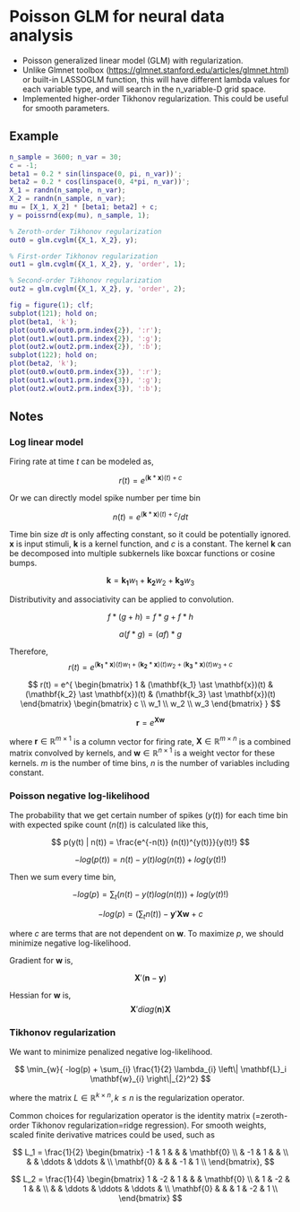 # Poisson GLM for neural data analysis
- Poisson generalized linear model (GLM) with regularization.
- Unlike Glmnet toolbox (https://glmnet.stanford.edu/articles/glmnet.html) or built-in LASSOGLM function, this will have different lambda values for each variable type, and will search in the n_variable-D grid space.
- Implemented higher-order Tikhonov regularization. This could be useful for smooth parameters.

## Example

```MATLAB
n_sample = 3600; n_var = 30;
c = -1;
beta1 = 0.2 * sin(linspace(0, pi, n_var))';
beta2 = 0.2 * cos(linspace(0, 4*pi, n_var))';
X_1 = randn(n_sample, n_var);
X_2 = randn(n_sample, n_var);
mu = [X_1, X_2] * [beta1; beta2] + c;
y = poissrnd(exp(mu), n_sample, 1);

% Zeroth-order Tikhonov regularization
out0 = glm.cvglm({X_1, X_2}, y);

% First-order Tikhonov regularization
out1 = glm.cvglm({X_1, X_2}, y, 'order', 1);

% Second-order Tikhonov regularization
out2 = glm.cvglm({X_1, X_2}, y, 'order', 2);

fig = figure(1); clf;
subplot(121); hold on;
plot(beta1, 'k');
plot(out0.w(out0.prm.index{2}), ':r');
plot(out1.w(out1.prm.index{2}), ':g');
plot(out2.w(out2.prm.index{2}), ':b');
subplot(122); hold on;
plot(beta2, 'k');
plot(out0.w(out0.prm.index{3}), ':r');
plot(out1.w(out1.prm.index{3}), ':g');
plot(out2.w(out2.prm.index{3}), ':b');
```

## Notes

### Log linear model
Firing rate at time $t$ can be modeled as,

$$
r(t) = e^{ (\mathbf{k} \ast \mathbf{x})(t) + c}
$$

Or we can directly model spike number per time bin

$$
n(t) = e^{ (\mathbf{k} \ast \mathbf{x})(t) + c} / dt
$$

Time bin size $dt$ is only affecting constant, so it could be potentially ignored. $\mathbf{x}$ is input stimuli, $\mathbf{k}$ is a kernel function, and $c$ is a constant. The kernel $\mathbf{k}$ can be decomposed into multiple subkernels like boxcar functions or cosine bumps.


$$
\mathbf{k} = \mathbf{k_1}  w_1 + \mathbf{k_2} w_2 + \mathbf{k_3} w_3
$$

Distributivity and associativity can be applied to convolution.

$$
f \ast (g + h) = f \ast g + f \ast h  
$$

$$
a (f \ast g) = (af) \ast g
$$


Therefore,
$$
r(t) = e^{ (\mathbf{k_1} \ast \mathbf{x})(t) w_1 + (\mathbf{k_2} \ast \mathbf{x})(t) w_2 + ( \mathbf{k_3} \ast \mathbf{x})(t) w_3 + c }  
$$

$$
r(t) = e^{ \begin{bmatrix} 1 & (\mathbf{k_1} \ast \mathbf{x})(t) & (\mathbf{k_2} \ast \mathbf{x})(t) & (\mathbf{k_3} \ast \mathbf{x})(t) \end{bmatrix} \begin{bmatrix} c \\ w_1 \\ w_2 \\ w_3 \end{bmatrix} }
$$

$$
\mathbf{r} = e^{ \mathbf{X w} }
$$

where $\mathbf{r} \in \mathbb{R}^{m \times 1}$ is a column vector for firing rate, $\mathbf{X} \in \mathbb{R}^{m \times n}$ is a combined matrix convolved by kernels, and $\mathbf{w} \in \mathbb{R}^{n \times 1}$ is a weight vector for these kernels. $m$ is the number of time bins, $n$ is the number of variables including constant.

### Poisson negative log-likelihood

The probability that we get certain number of spikes ($y(t)$) for each time bin with expected spike count ($n(t)$) is calculated like this,

$$
p(y(t) | n(t)) = \frac{e^{-n(t)} (n(t))^{y(t)}}{y(t)!}
$$

$$
-log ( p(t) ) = n(t) - y(t) log(n(t)) + log(y(t)!)
$$

Then we sum every time bin,

$$
-log (p) = \sum_t {(n(t) - y(t) log(n(t))) + log(y(t)!)}
$$

$$
-log (p) = (\sum_t n(t)) - \mathbf{y}' \mathbf{Xw} + c
$$

where $c$ are terms that are not dependent on $\mathbf{w}$. To maximize $p$, we should minimize negative log-likelihood.

Gradient for $\mathbf{w}$ is,

$$
\mathbf{X}' (\mathbf{n} - \mathbf{y})
$$

Hessian for $\mathbf{w}$ is,
$$
\mathbf{X}' diag(\mathbf{n}) \mathbf{X}
$$


### Tikhonov regularization
We want to minimize penalized negative log-likelihood.

$$
\min_{w}{ -log(p) + \sum_{i} \frac{1}{2} \lambda_{i} \left\| \mathbf{L}_i \mathbf{w}_{i} \right\|_{2}^2}
$$

where the matrix $L \in \mathbb{R}^{k\times n}, k \le n$ is the regularization operator. 

Common choices for regularization operator is the identity matrix (=zeroth-order Tikhonov regularization=ridge regression). For smooth weights, scaled finite derivative matrices could be used, such as

$$
L_1 = \frac{1}{2} \begin{bmatrix}
-1 & 1 &  &  & \mathbf{0} \\
 & -1 & 1 &  &  \\
 &  & \ddots  & \ddots &  \\
\mathbf{0} &  &  & -1 & 1 \\
\end{bmatrix},
$$

$$
L_2 = \frac{1}{4} \begin{bmatrix}
1 & -2 & 1 &  & & \mathbf{0} \\
 & 1 & -2 & 1 & &  \\
 &  & \ddots  & \ddots &  \ddots & \\
\mathbf{0} &  &  & 1 & -2 & 1 \\
\end{bmatrix}
$$

